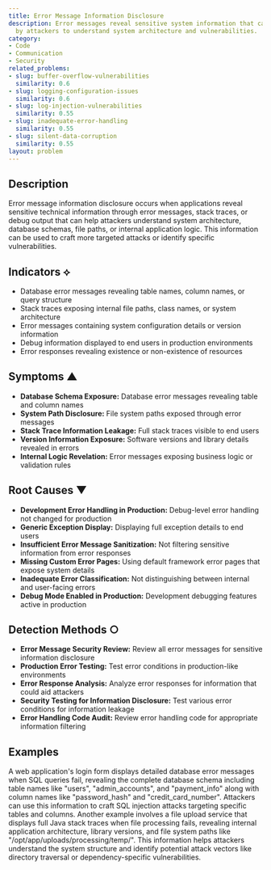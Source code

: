 ```yaml
---
title: Error Message Information Disclosure
description: Error messages reveal sensitive system information that can be exploited
  by attackers to understand system architecture and vulnerabilities.
category:
- Code
- Communication
- Security
related_problems:
- slug: buffer-overflow-vulnerabilities
  similarity: 0.6
- slug: logging-configuration-issues
  similarity: 0.6
- slug: log-injection-vulnerabilities
  similarity: 0.55
- slug: inadequate-error-handling
  similarity: 0.55
- slug: silent-data-corruption
  similarity: 0.55
layout: problem
---
```


## Description

Error message information disclosure occurs when applications reveal sensitive technical information through error messages, stack traces, or debug output that can help attackers understand system architecture, database schemas, file paths, or internal application logic. This information can be used to craft more targeted attacks or identify specific vulnerabilities.

## Indicators ⟡

- Database error messages revealing table names, column names, or query structure
- Stack traces exposing internal file paths, class names, or system architecture
- Error messages containing system configuration details or version information
- Debug information displayed to end users in production environments
- Error responses revealing existence or non-existence of resources

## Symptoms ▲

- **Database Schema Exposure:** Database error messages revealing table and column names
- **System Path Disclosure:** File system paths exposed through error messages
- **Stack Trace Information Leakage:** Full stack traces visible to end users
- **Version Information Exposure:** Software versions and library details revealed in errors
- **Internal Logic Revelation:** Error messages exposing business logic or validation rules

## Root Causes ▼

- **Development Error Handling in Production:** Debug-level error handling not changed for production
- **Generic Exception Display:** Displaying full exception details to end users
- **Insufficient Error Message Sanitization:** Not filtering sensitive information from error responses
- **Missing Custom Error Pages:** Using default framework error pages that expose system details
- **Inadequate Error Classification:** Not distinguishing between internal and user-facing errors
- **Debug Mode Enabled in Production:** Development debugging features active in production

## Detection Methods ○

- **Error Message Security Review:** Review all error messages for sensitive information disclosure
- **Production Error Testing:** Test error conditions in production-like environments
- **Error Response Analysis:** Analyze error responses for information that could aid attackers
- **Security Testing for Information Disclosure:** Test various error conditions for information leakage
- **Error Handling Code Audit:** Review error handling code for appropriate information filtering

## Examples

A web application's login form displays detailed database error messages when SQL queries fail, revealing the complete database schema including table names like "users", "admin_accounts", and "payment_info" along with column names like "password_hash" and "credit_card_number". Attackers can use this information to craft SQL injection attacks targeting specific tables and columns. Another example involves a file upload service that displays full Java stack traces when file processing fails, revealing internal application architecture, library versions, and file system paths like "/opt/app/uploads/processing/temp/". This information helps attackers understand the system structure and identify potential attack vectors like directory traversal or dependency-specific vulnerabilities.